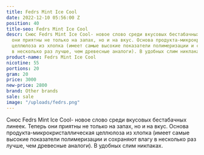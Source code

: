 ```yaml
---
title: Fedrs Mint Ice Cool
date: 2022-12-10 05:56:00 Z
position: 40
title-seo: Fedrs Mint Ice Cool
descr: Снюс Fedrs Mint Ice Cool- новое слово среди вкусовых бестабачных линеек. Теперь
  они приятны не только на запах, но и на вкус. Основа продукта-микрокристаллическая
  целлюлоза из хлопка (имеет самые высокие показатели полимеризации и сохраняют влагу
  в несколько раз лучше, чем древесные аналоги). В удобных слим никпаках.
product-name: Fedrs Mint Ice Cool
nicotine: 55
portions: 20
gram: 20
price: 3000
new-price: 2800
brand: Other brands
sale: sale
image: "/uploads/fedrs.png"
---
```


Снюс Fedrs Mint Ice Cool- новое слово среди вкусовых бестабачных линеек. Теперь они приятны не только на запах, но и на вкус. Основа продукта-микрокристаллическая целлюлоза из хлопка (имеет самые высокие показатели полимеризации и сохраняют влагу в несколько раз лучше, чем древесные аналоги). В удобных слим никпаках.